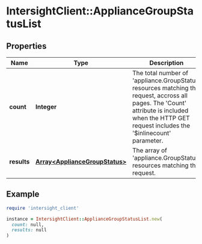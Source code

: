 # IntersightClient::ApplianceGroupStatusList

## Properties

| Name | Type | Description | Notes |
| ---- | ---- | ----------- | ----- |
| **count** | **Integer** | The total number of &#39;appliance.GroupStatus&#39; resources matching the request, accross all pages. The &#39;Count&#39; attribute is included when the HTTP GET request includes the &#39;$inlinecount&#39; parameter. | [optional] |
| **results** | [**Array&lt;ApplianceGroupStatus&gt;**](ApplianceGroupStatus.md) | The array of &#39;appliance.GroupStatus&#39; resources matching the request. | [optional] |

## Example

```ruby
require 'intersight_client'

instance = IntersightClient::ApplianceGroupStatusList.new(
  count: null,
  results: null
)
```

